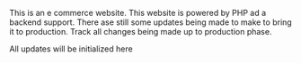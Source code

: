 This is an e commerce website.
This website is powered by PHP ad a backend support.
There ase still some updates being made to make to bring it to production.
Track all changes being made up to production phase.

All updates will be initialized here 
